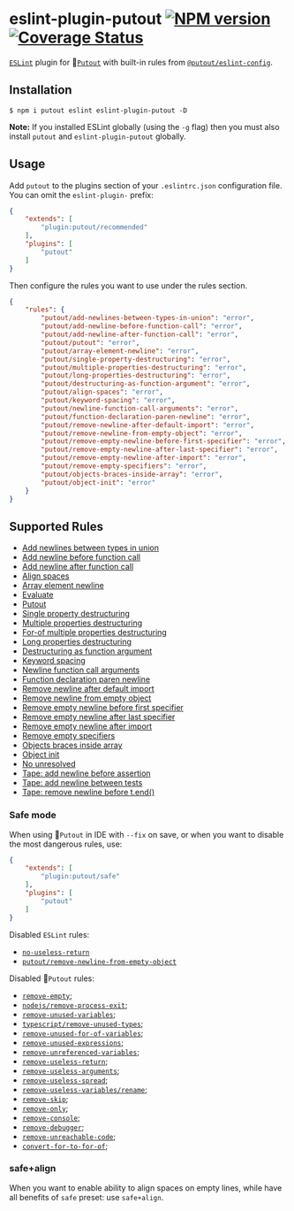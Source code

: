# eslint-plugin-putout [![NPM version][NPMIMGURL]][NPMURL] [![Coverage Status][CoverageIMGURL]][CoverageURL]

[NPMIMGURL]: https://img.shields.io/npm/v/eslint-plugin-putout.svg?style=flat&longCache=true
[NPMURL]: https://npmjs.org/package/eslint-plugin-putout "npm"
[CoverageURL]: https://coveralls.io/github/coderaiser/putout?branch=master
[CoverageIMGURL]: https://coveralls.io/repos/coderaiser/putout/badge.svg?branch=master&service=github

[`ESLint`](https://eslint.org) plugin for 🐊[`Putout`](https://github.com/coderaiser/putout) with built-in rules from [`@putout/eslint-config`](https://github.com/coderaiser/putout/tree/master/packages/eslint-config).

## Installation

```
$ npm i putout eslint eslint-plugin-putout -D
```

**Note:** If you installed ESLint globally (using the `-g` flag) then you must also install `putout` and `eslint-plugin-putout` globally.

## Usage

Add `putout` to the plugins section of your `.eslintrc.json` configuration file. You can omit the `eslint-plugin-` prefix:

```json
{
    "extends": [
        "plugin:putout/recommended"
    ],
    "plugins": [
        "putout"
    ]
}
```

Then configure the rules you want to use under the rules section.

```json
{
    "rules": {
        "putout/add-newlines-between-types-in-union": "error",
        "putout/add-newline-before-function-call": "error",
        "putout/add-newline-after-function-call": "error",
        "putout/putout": "error",
        "putout/array-element-newline": "error",
        "putout/single-property-destructuring": "error",
        "putout/multiple-properties-destructuring": "error",
        "putout/long-properties-destructuring": "error",
        "putout/destructuring-as-function-argument": "error",
        "putout/align-spaces": "error",
        "putout/keyword-spacing": "error",
        "putout/newline-function-call-arguments": "error",
        "putout/function-declaration-paren-newline": "error",
        "putout/remove-newline-after-default-import": "error",
        "putout/remove-newline-from-empty-object": "error",
        "putout/remove-empty-newline-before-first-specifier": "error",
        "putout/remove-empty-newline-after-last-specifier": "error",
        "putout/remove-empty-newline-after-import": "error",
        "putout/remove-empty-specifiers": "error",
        "putout/objects-braces-inside-array": "error",
        "putout/object-init": "error"
    }
}
```

## Supported Rules

- [Add newlines between types in union](/packages/eslint-plugin-putout/lib/add-newlines-between-types-in-union)
- [Add newline before function call](/packages/eslint-plugin-putout/lib/add-newline-before-function-call)
- [Add newline after function call](/packages/eslint-plugin-putout/lib/add-newline-after-function-call)
- [Align spaces](/packages/eslint-plugin-putout/lib/align-spaces)
- [Array element newline](/packages/eslint-plugin-putout/lib/array-element-newline)
- [Evaluate](/packages/eslint-plugin-putout/lib/evaluate)
- [Putout](lib/putout)
- [Single property destructuring](/packages/eslint-plugin-putout/lib/single-property-destructuring)
- [Multiple properties destructuring](/packages/eslint-plugin-putout/lib/multiple-properties-destructuring)
- [For-of multiple properties destructuring](/packages/eslint-plugin-putout/lib/for-of-multiple-properties-destructuring)
- [Long properties destructuring](/packages/eslint-plugin-putout/lib/long-properties-destructuring)
- [Destructuring as function argument](/packages/eslint-plugin-putout/lib/destructuring-as-function-argument)
- [Keyword spacing](/packages/eslint-plugin-putout/lib/keyword-spacing)
- [Newline function call arguments](/packages/eslint-plugin-putout/lib/newline-function-call-arguments)
- [Function declaration paren newline](/packages/eslint-plugin-putout/lib/function-declaration-paren-newline)
- [Remove newline after default import](/packages/eslint-plugin-putout/lib/remove-newline-after-default-import)
- [Remove newline from empty object](/packages/eslint-plugin-putout/lib/remove-newline-from-empty-object)
- [Remove empty newline before first specifier](/packages/eslint-plugin-putout/lib/remove-empty-newline-before-first-specifier)
- [Remove empty newline after last specifier](/packages/eslint-plugin-putout/lib/remove-empty-newline-after-last-specifier)
- [Remove empty newline after import](/packages/eslint-plugin-putout/lib/remove-empty-newline-after-import)
- [Remove empty specifiers](/packages/eslint-plugin-putout/lib/remove-empty-specifiers)
- [Objects braces inside array](/packages/eslint-plugin-putout/lib/objects-braces-inside-array)
- [Object init](/packages/eslint-plugin-putout/lib/object-init)
- [No unresolved](/packages/eslint-plugin-putout/lib/no-unresolved)
- [Tape: add newline before assertion]('/packages/eslint-plugin-putout/lib/tape-add-new-line-before-assertion)
- [Tape: add newline between tests]('/packages/eslint-plugin-putout/lib/tape-add-new-line-between-tests)
- [Tape: remove newline before t.end()]('/packages/eslint-plugin-putout/lib/tape-remove-newline-before-t-end)

### Safe mode

When using 🐊`Putout` in IDE with `--fix` on save, or when you want to disable the most dangerous rules, use:

```json
{
    "extends": [
        "plugin:putout/safe"
    ],
    "plugins": [
        "putout"
    ]
}
```

Disabled `ESLint` rules:

- [`no-useless-return`](https://eslint.org/docs/rules/no-useless-return)
- [`putout/remove-newline-from-empty-object`](https://eslint.org/docs/rules/no-useless-return)

Disabled 🐊`Putout` rules:

- [`remove-empty`](https://github.com/coderaiser/putout/tree/v24.0.0/packages/plugin-remove-empty);
- [`nodejs/remove-process-exit`](https://github.com/coderaiser/putout/tree/v24.0.0/packages/plugin-nodejs#remove-process-exit);
- [`remove-unused-variables`](https://github.com/coderaiser/putout/tree/v24.0.0/packages/remove-unused-variables);
- [`typescript/remove-unused-types`](https://github.com/coderaiser/putout/tree/v24.0.2/packages/plugin-typescript#remove-unused-types);
- [`remove-unused-for-of-variables`](https://github.com/coderaiser/putout/tree/v24.0.0/packages/remove-unused-for-of-variables);
- [`remove-unused-expressions`](https://github.com/coderaiser/putout/tree/v24.0.0/packages);
- [`remove-unreferenced-variables`](https://github.com/coderaiser/putout/tree/24.1.0/packages);
- [`remove-useless-return`](https://github.com/coderaiser/putout/tree/master/remove-useless-return);
- [`remove-useless-arguments`](https://github.com/coderaiser/putout/tree/master/remove-useless-arguments);
- [`remove-useless-spread`](https://github.com/coderaiser/putout/tree/master/remove-useless-spread/#readme);
- [`remove-useless-variables/rename`](https://github.com/coderaiser/putout/tree/master/remove-useless-arguments#rename);
- [`remove-skip`](https://github.com/coderaiser/putout/tree/v24.0.0/packages/remove-skip);
- [`remove-only`](https://github.com/coderaiser/putout/tree/v24.0.0/packages/remove-only);
- [`remove-console`](https://github.com/coderaiser/putout/tree/v24.0.0/packages/remove-console);
- [`remove-debugger`](https://github.com/coderaiser/putout/tree/v24.0.0/packages/remove-debugger);
- [`remove-unreachable-code`](https://github.com/coderaiser/putout/tree/v24.0.0/packages/remove-unreachable-code);
- [`convert-for-to-for-of`](https://github.com/coderaiser/putout/tree/v24.0.0/packages/convert-for-to-for-of);

### safe+align

When you want to enable ability to align spaces on empty lines, while have all benefits of `safe` preset: use `safe+align`.

